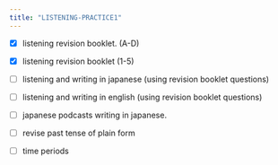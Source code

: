 ```yaml
---
title: "LISTENING-PRACTICE1"
---
```


- [x] listening revision booklet. (A-D)
- [x] listening revision booklet (1-5)
- [ ] listening and writing in japanese (using revision booklet questions)
- [ ] listening and writing in english (using revision booklet questions)
- [ ] japanese podcasts writing in japanese.

- [ ] revise past tense of plain form
- [ ] time periods